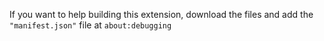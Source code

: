 If you want to help building this extension, download the files and add the ```"manifest.json"``` file at ```about:debugging```